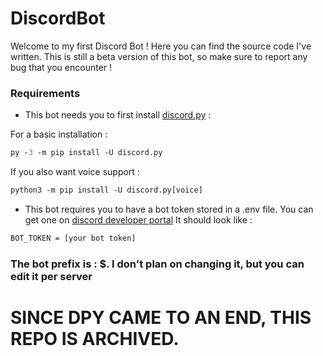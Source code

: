 # DiscordBot

Welcome to my first Discord Bot ! Here you can find the source code I've written. This is still a beta version of this bot, so make sure to report any bug that you encounter !


### Requirements

- This bot needs you to first install [discord.py](https://pypi.org/project/discord.py/) :

For a basic installation :

```ps
py -3 -m pip install -U discord.py
```
If you also want voice support : 

```ps
python3 -m pip install -U discord.py[voice]
```

- This bot requires you to have a bot token stored in a .env file. You can get one on [discord developer portal](https://discord.com/developers/applications) It should look like :

```txt
BOT_TOKEN = [your bot token]
```

### **The bot prefix is : $. I don't plan on changing it, but you can edit it per server**




# SINCE DPY CAME TO AN END, THIS REPO IS ARCHIVED.
